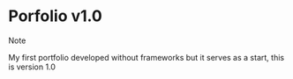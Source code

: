 # Porfolio v1.0

> [!NOTE]
> My first portfolio developed without frameworks but it serves as a start, this is version 1.0
